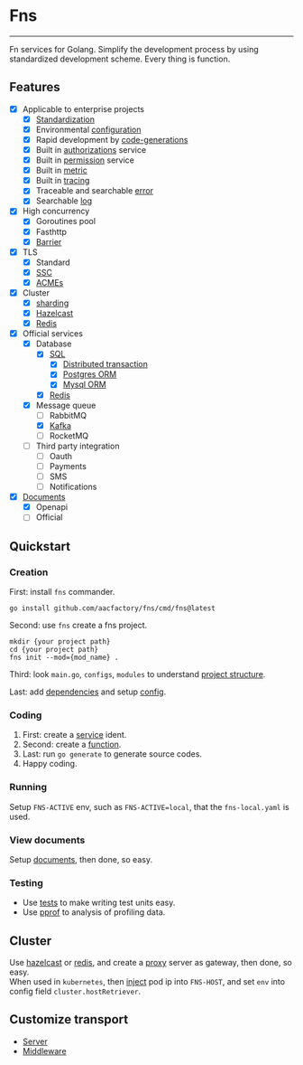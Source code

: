 # Fns

---

Fn services for Golang. Simplify the development process by using standardized development scheme. Every thing is function.

## Features
* [x] Applicable to enterprise projects
  * [x] [Standardization]()
  * [x] Environmental [configuration]()
  * [x] Rapid development by [code-generations]()
  * [x] Built in [authorizations]() service
  * [x] Built in [permission]() service
  * [x] Built in [metric]()
  * [x] Built in [tracing]()
  * [x] Traceable and searchable [error]()
  * [x] Searchable [log]()
* [x] High concurrency
  * [x] Goroutines pool
  * [x] Fasthttp
  * [x] [Barrier]()
* [x] TLS
  * [x] Standard 
  * [x] [SSC]() 
  * [x] [ACMEs]() 
* [x] Cluster
  * [x] [sharding]()
  * [x] [Hazelcast]() 
  * [x] [Redis]()
* [x] Official services 
    * [x] Database
      * [x] [SQL]()
        * [x] [Distributed transaction]() 
        * [x] [Postgres ORM]() 
        * [x] [Mysql ORM]()
      * [x] [Redis]()
    * [x] Message queue
        * [ ] RabbitMQ
        * [x] [Kafka]()
        * [ ] RocketMQ
    * [ ] Third party integration
      * [ ] Oauth
      * [ ] Payments
      * [ ] SMS
      * [ ] Notifications
* [x] [Documents]()
  * [x] Openapi
  * [ ] Official

## Quickstart
### Creation
First: install `fns` commander.
```shell
go install github.com/aacfactory/fns/cmd/fns@latest
```
Second: use `fns` create a fns project.
```shell
mkdir {your project path}
cd {your project path}
fns init --mod={mod_name} . 
```
Third: look `main.go`, `configs`, `modules` to understand [project structure](https://github.com/aacfactory/fns/blob/main/docs/structure.md). 

Last: add [dependencies]() and setup [config]().

### Coding
1. First: create a [service]() ident.  
2. Second: create a [function]().  
3. Last: run `go generate` to generate source codes.
4. Happy coding. 

### Running
Setup `FNS-ACTIVE` env, such as `FNS-ACTIVE=local`, that the `fns-local.yaml` is used.

### View documents
Setup [documents](), then done, so easy.

### Testing
* Use [tests]() to make writing test units easy.
* Use [pprof]() to analysis of profiling data.

## Cluster
Use [hazelcast]() or [redis](), and create a [proxy]() server as gateway, then done, so easy.   
When used in `kubernetes`, then [inject](https://kubernetes.io/zh-cn/docs/tasks/inject-data-application/environment-variable-expose-pod-information/) pod ip into `FNS-HOST`, and set `env` into config field `cluster.hostRetriever`.

## Customize transport
* [Server]()
* [Middleware]()